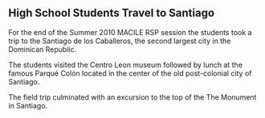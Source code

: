 ## High School Students Travel to Santiago

For the end of the Summer 2010 MACILE RSP session the students took a trip to the Santiago de los Caballeros, the second largest city in the Dominican Republic.  

The students visited the Centro Leon museum followed by lunch at the famous Parqué Colón located in the center of the old post-colonial city of Santiago. 

The field trip culminated with an excursion to the top of the The Monument in Santiago. 
